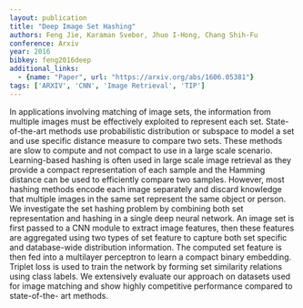 ```yaml
---
layout: publication
title: "Deep Image Set Hashing"
authors: Feng Jie, Karaman Svebor, Jhuo I-Hong, Chang Shih-Fu
conference: Arxiv
year: 2016
bibkey: feng2016deep
additional_links:
  - {name: "Paper", url: "https://arxiv.org/abs/1606.05381"}
tags: ['ARXIV', 'CNN', 'Image Retrieval', 'TIP']
---
```

In applications involving matching of image sets, the information from multiple
images must be effectively exploited to represent each set. State-of-the-art
methods use probabilistic distribution or subspace to model a set and use
specific distance measure to compare two sets. These methods are slow to compute
and not compact to use in a large scale scenario. Learning-based hashing is
often used in large scale image retrieval as they provide a compact
representation of each sample and the Hamming distance can be used to
efficiently compare two samples. However, most hashing methods encode each image
separately and discard knowledge that multiple images in the same set represent
the same object or person. We investigate the set hashing problem by combining
both set representation and hashing in a single deep neural network. An image
set is first passed to a CNN module to extract image features, then these
features are aggregated using two types of set feature to capture both set
specific and database-wide distribution information. The computed set feature is
then fed into a multilayer perceptron to learn a compact binary embedding.
Triplet loss is used to train the network by forming set similarity relations
using class labels. We extensively evaluate our approach on datasets used for
image matching and show highly competitive performance compared to state-of-the-
art methods.
